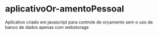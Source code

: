 # aplicativoOr-amentoPessoal
Aplicativo criado em javascript para controle de orçamento sem o uso de banco de dados apenas com webstorage
